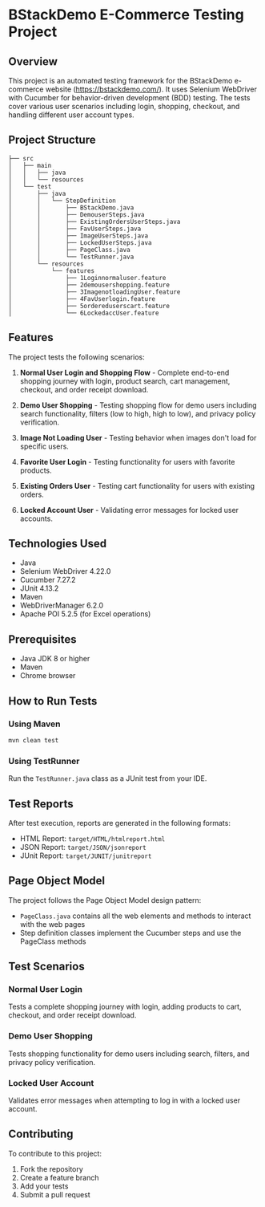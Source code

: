 # BStackDemo E-Commerce Testing Project

## Overview
This project is an automated testing framework for the BStackDemo e-commerce website (https://bstackdemo.com/). It uses Selenium WebDriver with Cucumber for behavior-driven development (BDD) testing. The tests cover various user scenarios including login, shopping, checkout, and handling different user account types.

## Project Structure
```
├── src
│   ├── main
│   │   ├── java
│   │   └── resources
│   └── test
│       ├── java
│       │   └── StepDefinition
│       │       ├── BStackDemo.java
│       │       ├── DemouserSteps.java
│       │       ├── ExistingOrdersUserSteps.java
│       │       ├── FavUserSteps.java
│       │       ├── ImageUserSteps.java
│       │       ├── LockedUserSteps.java
│       │       ├── PageClass.java
│       │       └── TestRunner.java
│       └── resources
│           └── features
│               ├── 1Loginnormaluser.feature
│               ├── 2demousershopping.feature
│               ├── 3ImagenotloadingUser.feature
│               ├── 4FavUserlogin.feature
│               ├── 5ordereduserscart.feature
│               └── 6LockedaccUser.feature
```

## Features
The project tests the following scenarios:

1. **Normal User Login and Shopping Flow** - Complete end-to-end shopping journey with login, product search, cart management, checkout, and order receipt download.

2. **Demo User Shopping** - Testing shopping flow for demo users including search functionality, filters (low to high, high to low), and privacy policy verification.

3. **Image Not Loading User** - Testing behavior when images don't load for specific users.

4. **Favorite User Login** - Testing functionality for users with favorite products.

5. **Existing Orders User** - Testing cart functionality for users with existing orders.

6. **Locked Account User** - Validating error messages for locked user accounts.

## Technologies Used
- Java
- Selenium WebDriver 4.22.0
- Cucumber 7.27.2
- JUnit 4.13.2
- Maven
- WebDriverManager 6.2.0
- Apache POI 5.2.5 (for Excel operations)

## Prerequisites
- Java JDK 8 or higher
- Maven
- Chrome browser

## How to Run Tests

### Using Maven
```bash
mvn clean test
```

### Using TestRunner
Run the `TestRunner.java` class as a JUnit test from your IDE.

## Test Reports
After test execution, reports are generated in the following formats:

- HTML Report: `target/HTML/htmlreport.html`
- JSON Report: `target/JSON/jsonreport`
- JUnit Report: `target/JUNIT/junitreport`

## Page Object Model
The project follows the Page Object Model design pattern:

- `PageClass.java` contains all the web elements and methods to interact with the web pages
- Step definition classes implement the Cucumber steps and use the PageClass methods

## Test Scenarios

### Normal User Login
Tests a complete shopping journey with login, adding products to cart, checkout, and order receipt download.

### Demo User Shopping
Tests shopping functionality for demo users including search, filters, and privacy policy verification.

### Locked User Account
Validates error messages when attempting to log in with a locked user account.

## Contributing
To contribute to this project:

1. Fork the repository
2. Create a feature branch
3. Add your tests
4. Submit a pull request

